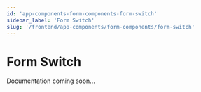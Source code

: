 ```yaml
---
id: 'app-components-form-components-form-switch'
sidebar_label: 'Form Switch'
slug: '/frontend/app-components/form-components/form-switch'
---
```


# Form Switch

Documentation coming soon...
